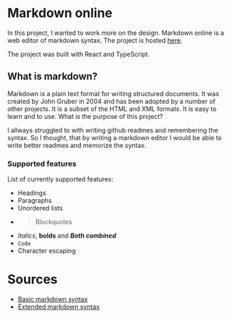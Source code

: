 # Markdown online
In this project, I wanted to work more on the design. Markdown online is a web editor of markdown syntax. The project is hosted [here](https://markdown.pkozak.org/?utm_source=github&amp;utm_medium=project).

The project was built with React and TypeScript.

## What is markdown?
Markdown is a plain text format for writing structured documents. It was created by John Gruber in 2004 and has been adopted by a number of other projects. It is a subset of the HTML and XML formats. It is easy to learn and to use.
What is the purpose of this project?

I allways struggled to with writing github readmes and remembering the syntax. So I thought, that by writing a markdown editor I would be able to write better readmes and memorize the syntax.

### Supported features
List of currently supported features:

- Headings
- Paragraphs
- Unordered lists
- >Blockquotes
- *Italics*, **bolds** and ***Both combined***
- `Code`
- Character escaping

# Sources
- [Basic markdown syntax](https://www.markdownguide.org/basic-syntax/)
- [Extended markdown syntax](https://www.markdownguide.org/extended-syntax/)

